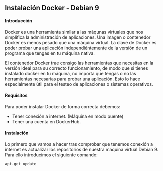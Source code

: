 ## Instalación Docker - Debian 9

#### Introducción
Docker es una herramienta similar a las máqunas virtuales que nos simplifica la administración de aplicaciones. Una imagen o contenedor Docker es menos pesado que una máquina virtual. La clave de Docker es poder probar una aplicación independiéntemente de la versión de un programa que tengas en tu máquina nativa. 

El contenedor Docker trae consigo las herramientas que necesitas en la versión ideal para su correcto funcionamiento, de modo que si tienes instalado docker en tu máquina, no importa que tengas o no las herramientas necesarias para probar una aplicación. Esto lo hace especialmente útil para el testeo de aplicaciones o sistemas operativos.

#### Requisitos
Para poder instalar Docker de forma correcta debemos:
- Tener conexión a internet. (Máquina en modo puente)
- Tener una cuenta en DockerHub.

#### Instalación
Lo primero que vamos a hacer tras comprobar que tenemos conexión a internet es actualizar los repositorios de nuestra maquina virtual Debian 9. Para ello introducimos el siguiente comando:
~~~
apt-get update
~~~